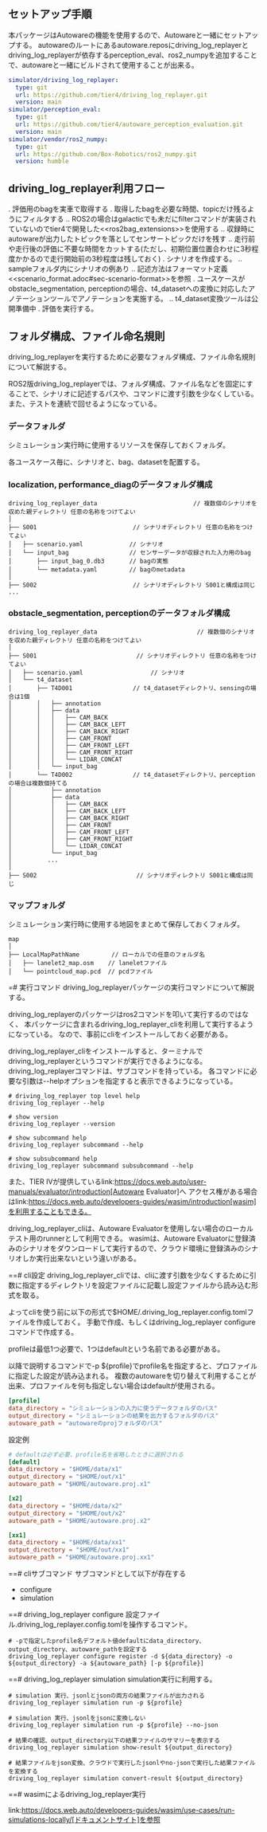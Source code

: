## セットアップ手順
本パッケージはAutowareの機能を使用するので、Autowareと一緒にセットアップする。
autowareのルートにあるautoware.reposにdriving_log_replayerとdriving_log_replayerが依存するperception_eval、ros2_numpyを追加することで、autowareと一緒にビルドされて使用することが出来る。

```yaml
simulator/driving_log_replayer:
  type: git
  url: https://github.com/tier4/driving_log_replayer.git
  version: main
simulator/perception_eval:
  type: git
  url: https://github.com/tier4/autoware_perception_evaluation.git
  version: main
simulator/vendor/ros2_numpy:
  type: git
  url: https://github.com/Box-Robotics/ros2_numpy.git
  version: humble
```

## driving_log_replayer利用フロー

. 評価用のbagを実車で取得する
. 取得したbagを必要な時間、topicだけ残るようにフィルタする
.. ROS2の場合はgalacticでも未だにfilterコマンドが実装されていないのでtier4で開発した<<ros2bag_extensions>>を使用する
.. 収録時にautowareが出力したトピックを落としてセンサートピックだけを残す
.. 走行前や走行後の評価に不要な時間をカットする(ただし、初期位置位置合わせに3秒程度かかるので走行開始前の3秒程度は残しておく)
. シナリオを作成する。
.. sampleフォルダ内にシナリオの例あり
.. 記述方法はフォーマット定義<<scenario_format.adoc#sec-scenario-format>>を参照
. ユースケースがobstacle_segmentation, perceptionの場合、t4_datasetへの変換に対応したアノテーションツールでアノテーションを実施する。
.. t4_dataset変換ツールは公開準備中
. 評価を実行する。

## フォルダ構成、ファイル命名規則

driving_log_replayerを実行するために必要なフォルダ構成、ファイル命名規則について解説する。

ROS2版driving_log_replayerでは、フォルダ構成、ファイル名などを固定にすることで、シナリオに記述するパスや、コマンドに渡す引数を少なくしている。また、テストを連続で回せるようになっている。

### データフォルダ

シミュレーション実行時に使用するリソースを保存しておくフォルダ。

各ユースケース毎に、シナリオと、bag、datasetを配置する。

### localization, performance_diagのデータフォルダ構成

```
driving_log_replayer_data                           // 複数個のシナリオを収めた親ディレクトリ 任意の名称をつけてよい
│
├── S001                           // シナリオディレクトリ 任意の名称をつけてよい
│   ├── scenario.yaml             // シナリオ
│   └── input_bag                 // センサーデータが収録された入力用のbag
│       ├── input_bag_0.db3       // bagの実態
│       └── metadata.yaml         // bagのmetadata
│
├── S002                           // シナリオディレクトリ S001と構成は同じ
...

```

### obstacle_segmentation, perceptionのデータフォルダ構成

```
driving_log_replayer_data                            // 複数個のシナリオを収めた親ディレクトリ 任意の名称をつけてよい
│
├── S001                            // シナリオディレクトリ 任意の名称をつけてよい
│   ├── scenario.yaml                   // シナリオ
│   └── t4_dataset
│       ├── T4D001                 // t4_datasetディレクトリ、sensingの場合は1個
│       │   ├── annotation
│       │   ├── data
│       │   │   ├── CAM_BACK
│       │   │   ├── CAM_BACK_LEFT
│       │   │   ├── CAM_BACK_RIGHT
│       │   │   ├── CAM_FRONT
│       │   │   ├── CAM_FRONT_LEFT
│       │   │   ├── CAM_FRONT_RIGHT
│       │   │   └── LIDAR_CONCAT
│       │   └── input_bag
│       └── T4D002                 // t4_datasetディレクトリ、perceptionの場合は複数個持てる
│           ├── annotation
│           ├── data
│           │   ├── CAM_BACK
│           │   ├── CAM_BACK_LEFT
│           │   ├── CAM_BACK_RIGHT
│           │   ├── CAM_FRONT
│           │   ├── CAM_FRONT_LEFT
│           │   ├── CAM_FRONT_RIGHT
│           │   └── LIDAR_CONCAT
│           └── input_bag
│          ...
│
├── S002                            // シナリオディレクトリ S001と構成は同じ
```

### マップフォルダ
シミュレーション実行時に使用する地図をまとめて保存しておくフォルダ。

```
map
│
├── LocalMapPathName         // ローカルでの任意のフォルダ名
│   ├── lanelet2_map.osm    // laneletファイル
│   └── pointcloud_map.pcd  // pcdファイル

```

=# 実行コマンド
driving_log_replayerパッケージの実行コマンドについて解説する。

driving_log_replayerのパッケージはros2コマンドを叩いて実行するのではなく、
本パッケージに含まれるdriving_log_replayer_cliを利用して実行するようになっている。
なので、事前にcliをインストールしておく必要がある。

driving_log_replayer_cliをインストールすると、ターミナルでdriving_log_replayerというコマンドが実行できるようになる。
driving_log_replayerコマンドは、サブコマンドを持っている。
各コマンドに必要な引数は--helpオプションを指定すると表示できるようになっている。

```shell
# driving_log_replayer top level help
driving_log_replayer --help

# show version
driving_log_replayer --version

# show subcommand help
driving_log_replayer subcommand --help

# show subsubcommand help
driving_log_replayer subcommand subsubcommand --help
```

また、TIER IVが提供しているlink:https://docs.web.auto/user-manuals/evaluator/introduction[Autoware Evaluator]へ
アクセス権がある場合はlink:https://docs.web.auto/developers-guides/wasim/introduction[wasim]を利用することもできる。

driving_log_replayer_cliは、Autoware Evaluatorを使用しない場合のローカルテスト用のrunnerとして利用できる。
wasimは、Autoware Evaluatorに登録済みのシナリオをダウンロードして実行するので、クラウド環境に登録済みのシナリオしか実行出来ないという違いがある。

==# cli設定
driving_log_replayer_cliでは、cliに渡す引数を少なくするために引数に指定するディレクトリを設定ファイルに記載し設定ファイルから読み込む形式を取る。

よってcliを使う前に以下の形式で$HOME/.driving_log_replayer.config.tomlファイルを作成しておく。
手動で作成、もしくはdriving_log_replayer configureコマンドで作成する。

profileは最低1つ必要で、1つはdefaultという名前である必要がある。

以降で説明するコマンドで-p ${profile}でprofile名を指定すると、プロファイルに指定した設定が読み込まれる。
複数のautowareを切り替えて利用することが出来、プロファイルを何も指定しない場合はdefaultが使用される。

```toml
[profile]
data_directory = "シミュレーションの入力に使うデータフォルダのパス"
output_directory = "シミュレーションの結果を出力するフォルダのパス"
autoware_path = "autowareのprojフォルダのパス"
```

設定例

```toml
# defaultは必ず必要、profile名を省略したときに選択される
[default]
data_directory = "$HOME/data/x1"
output_directory = "$HOME/out/x1"
autoware_path = "$HOME/autoware.proj.x1"

[x2]
data_directory = "$HOME/data/x2"
output_directory = "$HOME/out/x2"
autoware_path = "$HOME/autoware.proj.x2"

[xx1]
data_directory = "$HOME/data/xx1"
output_directory = "$HOME/out/xx1"
autoware_path = "$HOME/autoware.proj.xx1"
```

==# cliサブコマンド
サブコマンドとして以下が存在する

* configure
* simulation

==# driving_log_replayer configure
設定ファイル.driving_log_replayer.config.tomlを操作するコマンド。

```shell
# -pで指定したprofile名デフォルト値defaultにdata_directory、output_directory、autoware_pathを設定する
driving_log_replayer configure register -d ${data_directory} -o ${output_directory} -a ${autoware_path} [-p ${profile}]
```

==# driving_log_replayer simulation
simulation実行に利用する。

```shell
# simulation 実行、jsonlとjsonの両方の結果ファイルが出力される
driving_log_replayer simulation run -p ${profile}

# simulation 実行、jsonlをjsonに変換しない
driving_log_replayer simulation run -p ${profile} --no-json

# 結果の確認、output_directory以下の結果ファイルのサマリーを表示する
driving_log_replayer simulation show-result ${output_directory}

# 結果ファイルをjson変換、クラウドで実行したjsonlやno-jsonで実行した結果ファイルを変換する
driving_log_replayer simulation convert-result ${output_directory}
```

==# wasimによるdriving_log_replayer実行

link:https://docs.web.auto/developers-guides/wasim/use-cases/run-simulations-locally/[ドキュメントサイト]を参照
